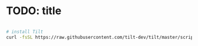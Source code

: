 # TODO: title

```bash

# install Tilt
curl -fsSL https://raw.githubusercontent.com/tilt-dev/tilt/master/scripts/install.sh | bash

```
